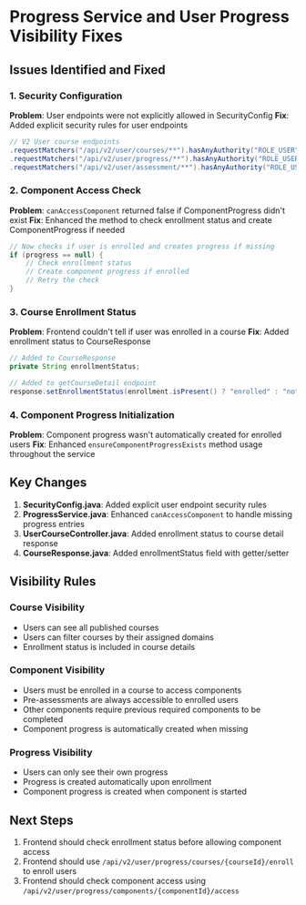 # Progress Service and User Progress Visibility Fixes

## Issues Identified and Fixed

### 1. Security Configuration
**Problem**: User endpoints were not explicitly allowed in SecurityConfig
**Fix**: Added explicit security rules for user endpoints
```java
// V2 User course endpoints
.requestMatchers("/api/v2/user/courses/**").hasAnyAuthority("ROLE_USER", "ROLE_ADMIN")
.requestMatchers("/api/v2/user/progress/**").hasAnyAuthority("ROLE_USER", "ROLE_ADMIN")
.requestMatchers("/api/v2/user/assessment/**").hasAnyAuthority("ROLE_USER", "ROLE_ADMIN")
```

### 2. Component Access Check
**Problem**: `canAccessComponent` returned false if ComponentProgress didn't exist
**Fix**: Enhanced the method to check enrollment status and create ComponentProgress if needed
```java
// Now checks if user is enrolled and creates progress if missing
if (progress == null) {
    // Check enrollment status
    // Create component progress if enrolled
    // Retry the check
}
```

### 3. Course Enrollment Status
**Problem**: Frontend couldn't tell if user was enrolled in a course
**Fix**: Added enrollment status to CourseResponse
```java
// Added to CourseResponse
private String enrollmentStatus;

// Added to getCourseDetail endpoint
response.setEnrollmentStatus(enrollment.isPresent() ? "enrolled" : "not_enrolled");
```

### 4. Component Progress Initialization
**Problem**: Component progress wasn't automatically created for enrolled users
**Fix**: Enhanced `ensureComponentProgressExists` method usage throughout the service

## Key Changes

1. **SecurityConfig.java**: Added explicit user endpoint security rules
2. **ProgressService.java**: Enhanced `canAccessComponent` to handle missing progress entries
3. **UserCourseController.java**: Added enrollment status to course detail response
4. **CourseResponse.java**: Added enrollmentStatus field with getter/setter

## Visibility Rules

### Course Visibility
- Users can see all published courses
- Users can filter courses by their assigned domains
- Enrollment status is included in course details

### Component Visibility  
- Users must be enrolled in a course to access components
- Pre-assessments are always accessible to enrolled users
- Other components require previous required components to be completed
- Component progress is automatically created when missing

### Progress Visibility
- Users can only see their own progress
- Progress is created automatically upon enrollment
- Component progress is created when component is started

## Next Steps

1. Frontend should check enrollment status before allowing component access
2. Frontend should use `/api/v2/user/progress/courses/{courseId}/enroll` to enroll users
3. Frontend should check component access using `/api/v2/user/progress/components/{componentId}/access`